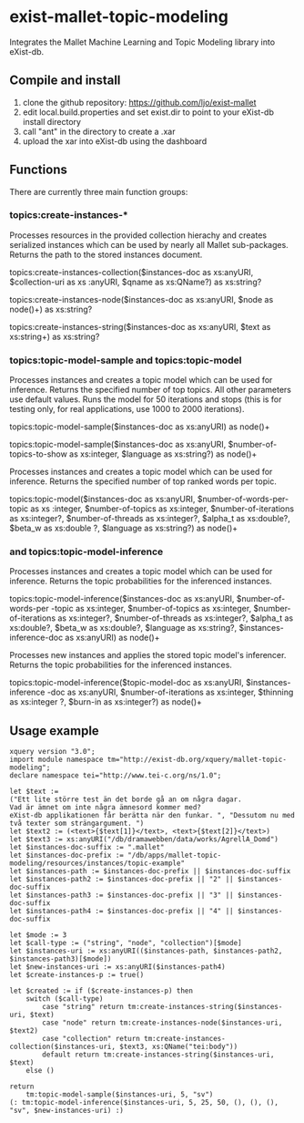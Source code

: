 exist-mallet-topic-modeling
===========================

Integrates the Mallet Machine Learning and Topic Modeling library into eXist-db.

## Compile and install

1. clone the github repository: https://github.com/ljo/exist-mallet
2. edit local.build.properties and set exist.dir to point to your eXist-db install directory
3. call "ant" in the directory to create a .xar
4. upload the xar into eXist-db using the dashboard

## Functions

There are currently three main function groups:

### topics:create-instances-*

Processes resources in the provided collection hierachy and creates serialized instances which can be used by nearly all Mallet sub-packages. Returns the path to the stored instances document.

topics:create-instances-collection($instances-doc as xs:anyURI, $collection-uri as xs
:anyURI, $qname as xs:QName?) as xs:string?

topics:create-instances-node($instances-doc as xs:anyURI, $node as node()+) as 
xs:string?

topics:create-instances-string($instances-doc as xs:anyURI, $text as xs:string+) 
as xs:string?

###   topics:topic-model-sample and topics:topic-model
Processes instances and creates a topic model which can be used for inference. Returns the specified number of top topics. All other parameters use default values. Runs the model for 50 iterations and stops (this is for testing only, for real applications, use 1000 to 2000 iterations).

topics:topic-model-sample($instances-doc as xs:anyURI) as node()+

topics:topic-model-sample($instances-doc as xs:anyURI, $number-of-topics-to-show 
as xs:integer, $language as xs:string?) as node()+

Processes instances and creates a topic model which can be used for inference. Returns the specified number of top ranked words per topic.

topics:topic-model($instances-doc as xs:anyURI, $number-of-words-per-topic as xs
:integer, $number-of-topics as xs:integer, $number-of-iterations as xs:integer?, 
$number-of-threads as xs:integer?, $alpha_t as xs:double?, $beta_w as xs:double
?, $language as xs:string?) as node()+


### and topics:topic-model-inference
Processes instances and creates a topic model which can be used for inference. Returns the topic probabilities for the inferenced instances.

topics:topic-model-inference($instances-doc as xs:anyURI, $number-of-words-per
-topic as xs:integer, $number-of-topics as xs:integer, $number-of-iterations as 
xs:integer?, $number-of-threads as xs:integer?, $alpha_t as xs:double?, $beta_w 
as xs:double?, $language as xs:string?, $instances-inference-doc as xs:anyURI) 
as node()+

Processes new instances and applies the stored topic model's inferencer. Returns the topic probabilities for the inferenced instances.

topics:topic-model-inference($topic-model-doc as xs:anyURI, $instances-inference
-doc as xs:anyURI, $number-of-iterations as xs:integer, $thinning as xs:integer
?, $burn-in as xs:integer?) as node()+

## Usage example

```xquery
xquery version "3.0";
import module namespace tm="http://exist-db.org/xquery/mallet-topic-modeling";
declare namespace tei="http://www.tei-c.org/ns/1.0";

let $text := 
("Ett lite större test än det borde gå an om några dagar. 
Vad är ämnet om inte några ämnesord kommer med? 
eXist-db applikationen får berätta när den funkar. ", "Dessutom nu med två texter som strängargument. ")
let $text2 := (<text>{$text[1]}</text>, <text>{$text[2]}</text>)
let $text3 := xs:anyURI("/db/dramawebben/data/works/AgrellA_Domd")
let $instances-doc-suffix := ".mallet"
let $instances-doc-prefix := "/db/apps/mallet-topic-modeling/resources/instances/topic-example"
let $instances-path := $instances-doc-prefix || $instances-doc-suffix
let $instances-path2 := $instances-doc-prefix || "2" || $instances-doc-suffix
let $instances-path3 := $instances-doc-prefix || "3" || $instances-doc-suffix
let $instances-path4 := $instances-doc-prefix || "4" || $instances-doc-suffix

let $mode := 3
let $call-type := ("string", "node", "collection")[$mode]
let $instances-uri := xs:anyURI(($instances-path, $instances-path2, $instances-path3)[$mode])
let $new-instances-uri := xs:anyURI($instances-path4)
let $create-instances-p := true()

let $created := if ($create-instances-p) then 
    switch ($call-type)
        case "string" return tm:create-instances-string($instances-uri, $text)
        case "node" return tm:create-instances-node($instances-uri, $text2)
        case "collection" return tm:create-instances-collection($instances-uri, $text3, xs:QName("tei:body"))
        default return tm:create-instances-string($instances-uri, $text)
    else ()
    
return
    tm:topic-model-sample($instances-uri, 5, "sv")
(: tm:topic-model-inference($instances-uri, 5, 25, 50, (), (), (), "sv", $new-instances-uri) :)
```
